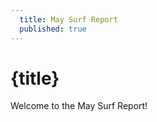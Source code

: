 ```yaml
---
  title: May Surf Report
  published: true
---
```


# {title}

Welcome to the May Surf Report!
